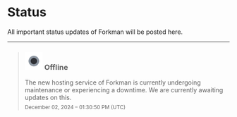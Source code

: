 # Status
All important status updates of Forkman will be posted here.

___

> ### <div class="heading"><img src="_media/offline.png" width="40" height="40"> Offline</div>
> The new hosting service of Forkman is currently undergoing maintenance or experiencing a downtime. We are currently awaiting updates on this.\
> <sub>December 02, 2024 – 01:30:50 PM (UTC)</sub>